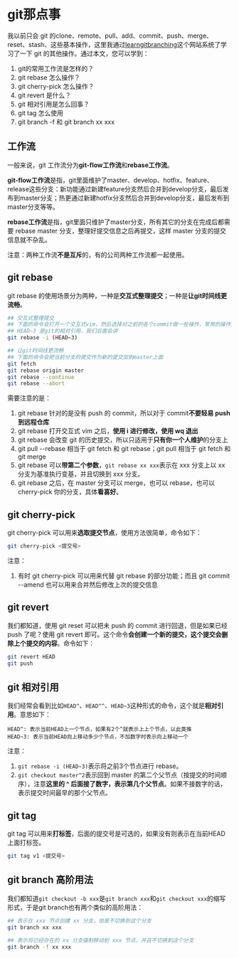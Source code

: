 # git那点事

我以前只会 git 的clone、remote、pull、add、commit、push、merge、reset、stash、这些基本操作，这里我通过[learngitbranching](https://learngitbranching.js.org/?locale=zh_CN)这个网站系统了学习了一下 git 的其他操作。通过本文，您可以学到：

1. git的常用工作流是怎样的？
2. git rebase 怎么操作？
3. git cherry-pick 怎么操作？
4. git revert 是什么？
5. git 相对引用是怎么回事？
6. git tag 怎么使用
7. git branch -f 和 git branch xx xxx

## 工作流

一般来说，git 工作流分为**git-flow工作流**和**rebase工作流**。

**git-flow工作流**是指，git里面维护了master、develop、hotfix、feature、release这些分支：新功能通过新建feature分支然后合并到develop分支，最后发布到master分支；热更通过新建hotfix分支然后合并到develop分支，最后发布到master分支等等。

**rebase工作流**是指，git里面只维护了master分支，所有其它的分支在完成后都需要 rebase master 分支，整理好提交信息之后再提交，这样 master 分支的提交信息就不杂乱。

注意：两种工作流**不是互斥**的，有的公司两种工作流都一起使用。

## git rebase

git rebase 的使用场景分为两种，一种是**交互式整理提交**；一种是**让git时间线更流畅**。

```bash
## 交互式整理提交
## 下面的命令会打开一个交互式vim，然后选择对之前的各个commit做一些操作，常用的操作是reword和squash
## HEAD~3 是git的相对引用，我们后面会讲
git rebase -i (HEAD~3)

## 让git时间线更流畅
## 下面的命令会把当前分支的提交作为新的提交加到master上面
git fetch
git rebase origin master
git rebase --continue
git rebase --abort
```

需要注意的是：

1. git rebase 针对的是没有 push 的 commit，所以对于 commit**不要轻易 push 到远程仓库**
2. git rebase 打开交互式 vim 之后，**使用 i 进行修改，使用 wq 退出**
3. git rebase 会改变 git 的历史提交，所以只适用于**只有你一个人维护**的分支上
4. git pull --rebase 相当于 git fetch 和 git rebase；git pull 相当于 git fetch 和 git merge
5. git rebase 可以**带第二个参数**，```git rebase xx xxx```表示在 xxx 分支上以 xx 分支为基准执行变基，并且切换到 xxx 分支。
6. git rebase 之后，在 master 分支可以 merge，也可以 rebase，也可以 cherry-pick 你的分支，具体**看喜好**。

## git cherry-pick

git cherry-pick 可以用来**选取提交节点**，使用方法很简单，命令如下：

```bash
git cherry-pick <提交号>
```

注意：

1. 有时 git cherry-pick 可以用来代替 git rebase 的部分功能；而且 git commit --amend 也可以用来合并然后修改上次的提交信息

## git revert

我们都知道，使用 git reset 可以把未 push 的 commit 进行回退，但是如果已经 push 了呢？使用 git revert 即可。这个命令**会创建一个新的提交，这个提交会删除上个提交的内容**。命令如下：

```bash
git revert HEAD
git push
```

## git 相对引用

我们经常会看到比如```HEAD^```、```HEAD^^```、```HEAD~3```这种形式的命令，这个就是**相对引用**。意思如下：

```
HEAD^: 表示当前HEAD上一个节点，如果有2个^就表示上上个节点，以此类推
HEAD~3: 表示当前HEAD向上移动多少个节点，不加数字时表示向上移动一个
```

注意：

1. ```git rebase -i (HEAD~3)```表示将之前3个节点进行 rebase。
2. ```git checkout master^2```表示回到 master 的第二个父节点（按提交的时间顺序），注意**这里的 ^ 后面接了数字，表示第几个父节点**。如果不接数字的话，表示提交时间最早的那个父节点。

## git tag

git tag 可以用来**打标签**，后面的提交号是可选的，如果没有则表示在当前HEAD上面打标签。

```bash
git tag v1 <提交号>
```

## git branch 高阶用法

我们都知道```git checkout -b xxx```是```git branch xxx```和```git checkout xxx```的缩写形式，于是git branch也有两个类似的高阶用法：

```bash
## 表示在 xxx 节点创建 xx 分支，但是不切换到这个分支
git branch xx xxx

## 表示将已经存在的 xx 分支强制移动到 xxx 节点，并且不切换到这个分支
git branch -f xx xxx
```

